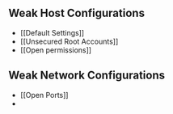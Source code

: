 ## Weak Host Configurations
- [[Default Settings]]
- [[Unsecured Root Accounts]]
- [[Open permissions]]

## Weak Network Configurations
- [[Open Ports]]
- 
